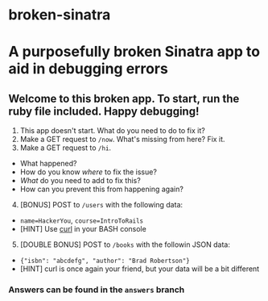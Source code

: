 broken-sinatra
==============

# A purposefully broken Sinatra app to aid in debugging errors


## Welcome to this broken app. To start, run the ruby file included. Happy debugging!

1. This app doesn't start. What do you need to do to fix it?
2. Make a GET request to `/now`. What's missing from here? Fix it.
3. Make a GET request to `/hi`.
  * What happened?
  * How do you know *where* to fix the issue?
  * *What* do you need to add to fix this?
  * How can you prevent this from happening again?
4. [BONUS] POST to `/users` with the following data:
  * `name=HackerYou`, `course=IntroToRails`
  * [HINT] Use [curl](http://curl.haxx.se/docs/httpscripting.html#POST) in your BASH console
5. [DOUBLE BONUS] POST to `/books` with the followin JSON data:
  * `{"isbn": "abcdefg", "author": "Brad Robertson"}`
  * [HINT] curl is once again your friend, but your data will be a bit different

### Answers can be found in the `answers` branch
